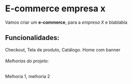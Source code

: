# E-commerce empresa x

Vamos criar um **e-commerce**, para a _empresa X_ e blablabla

## Funcionalidades:

Checkout, Tela de produto, Catálogo. Home com banner

###### Melhorias do projeto:

Melhoria 1, melhoria 2
